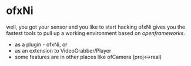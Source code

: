 ofxNi
==
well, you got your sensor and you like to start hacking
ofxNi gives you the fastest tools to pull up a working environment based on *openframeworks*.

* as a plugin - ofxNi, or
* as an extension to VideoGrabber/Player
 * some features are in other places like ofCamera (proj<->real)
